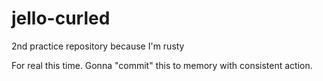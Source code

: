 # jello-curled
2nd practice repository because I'm rusty

For real this time. Gonna "commit" this to memory with consistent action.
